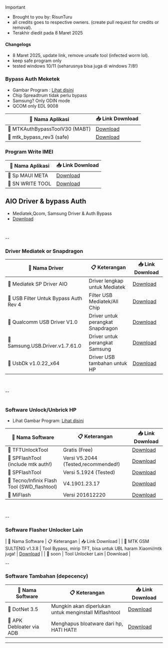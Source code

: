 > [!IMPORTANT]
> - Brought to you by: RisunTuru
> - all credits goes to respective owners. (create pull request for credits or removal).
> - Terakhir diedit pada 8 Maret 2025

#### Changelogs
- 8 Maret 2025, update link, remove unsafe tool (infected worm lol).
- keep safe program only
- tested windows 10/11 (seharusnya bisa juga di windows 7/8!)

### Bypass Auth Meketek
- Gambar Program : [Lihat disini](https://github.com/risunCode/SP_Aftersales_tool/releases/tag/Mediatek_BypassAuth)
- Chip Spreadtrum tidak perlu bypass
- Samsung? Only ODIN mode
- QCOM only EDL 9008

| 🔧 Nama Aplikasi         | 📥 Link Download |
|--------------------------|------------------|
| 🛒 MTKAuthBypassToolV30 (MABT)   | [Download](https://github.com/risunCode/SP_Aftersales_tool/releases/download/Mediatek_BypassAuth/MTKAuthBypassToolV30.7z)             |
| 🛒 mtk_bypass_rev3 (safe)        | [Download](https://github.com/risunCode/SP_Aftersales_tool/releases/download/Mediatek_BypassAuth/MCT_BypassV3_safe.zip)             |

### Program Write IMEI
| 🔧 Nama Aplikasi         | 📥 Link Download |
|--------------------------|------------------|
| 🔧 Sp MAUI META         |  [Download](https://androidmtk.com/download-sp-meta-tool) |
| 🔧 SN WRITE TOOL        |  [Download](https://androidmtk.com/download-sn-write-tool) |

## AIO Driver & bypass Auth
- Mediatek,Qcom, Samsung Driver & Auth Bypass
- [Download](https://github.com/risunCode/SP_Aftersales_tool/releases/download/Mediatek_Drivers/Driver_MTK_QCOM_Preloader_fix.7z)
<br>

--
<br>

### Driver Mediatek or Snapdragon
| 🔧 Nama Driver                     | 📋 Keterangan                                  | 📥 Link Download |
|------------------------------------|------------------------------------------------|------------------|
| 🛒 Mediatek SP Driver AIO             | Driver lengkap untuk Mediatek                   | [Download](https://github.com/risunCode/SP_Aftersales_tool/releases/download/Mediatek_Drivers/Mediatek.SP.Driver.v5.1632.Setup.exe)             |
| 🛒 USB Filter Untuk Bypass Auth Rev 4 | Filter USB Mediatek/All Chip        | [Download](https://github.com/risunCode/SP_Aftersales_tool/releases/download/Mediatek_Drivers/libusb-win32-devel-filter-1.2.6.0.exe)             |
| 🛒 Qualcomm USB Driver V1.0           | Driver untuk perangkat Snapdragon              |  [Download](https://github.com/risunCode/SP_Aftersales_tool/releases/download/Qualcomm_samsung_USB_Driver/Qualcomm_USB_Driver_V1.0.exe)             |
| 🛒 Samsung.USB.Driver.v1.7.61.0          | Driver untuk perangkat Samsung            |  [Download](https://github.com/risunCode/SP_Aftersales_tool/releases/download/Qualcomm_samsung_USB_Driver/Samsung.USB.Driver.v1.7.61.0.exe)            |
| 🛒 UsbDk v1.0.22_x64         | Driver USB tambahan untuk HP          |  [Download](https://github.com/risunCode/SP_Aftersales_tool/releases/download/Mediatek_Drivers/UsbDk_1.0.22_x64.msi) |
<br>

--  
<br>

### Software Unlock/Unbrick HP
- Lihat Gambar Program: [Lihat disini](https://github.com/risunCode/SP_Aftersales_tool/releases/tag/FlashTool_Android)

| 📱 Nama Software       | 📋 Keterangan           | 📥 Link Download |
|------------------------|-------------------------|------------------|
| 🛒 TFTUnlockTool          | Gratis (Free)           | [Download](https://github.com/risunCode/SP_Aftersales_tool/releases/download/FlashTool_Android/TFTUnlock-2024-v6.1.1.1.zip)             |
| 🛒 SPFlashTool (include mtk auth!)           | Versi V5.2044 (Tested,recommended!)   | [Download](https://github.com/risunCode/SP_Aftersales_tool/releases/download/FlashTool_Android/SP_Flash_Tool_edited_ByKurdishGSM_V5.2044.7z)             |
| 🛒 SPFlashTool            | Versi 5.1924 (Tested)   | [Download](https://github.com/risunCode/SP_Aftersales_tool/releases/download/FlashTool_Android/SP_Flash_Tool_v5.1924_Win.rar)             |
| 🛒 Tecno/Infinix Flash Tool (SWD_flashtool)      | V4.1901.23.17           | [Download](https://github.com/risunCode/SP_Aftersales_tool/releases/download/FlashTool_Android/Tecno.Flash.Tool.V4.1901.23.17-fidetec.com.rar)             |
| 🛒 MiFlash                | Versi 201612220         | [Download](https://github.com/risunCode/SP_Aftersales_tool/releases/download/FlashTool_Android/SERING.DIPAKAI._MiFlash_201612220.msi)             |
<br>

--
<br>
### Software Flasher Unlocker Lain
| 📱 Nama Software       | 📋 Keterangan           | 📥 Link Download |
| 🛒 MTK GSM SULTENG v1.3.8        | Tool Bypass, mirip TFT, bisa untuk UBL haram Xiaomi/mtk juga!         |  [Download](https://github.com/risunCode/SP_Aftersales_tool/releases/download/Arsip_Program/MTK.GSM.Sulteng.V1.3.8.7z)  |
| 🛒 soon       | Tool Unlocker Lain     |  Download         |
<br>

--
<br>
### Software Tambahan (depecency)
| 📱 Nama Software       | 📋 Keterangan           | 📥 Link Download |
|------------------------|-------------------------|------------------|
| 🛒 DotNet 3.5          | Mungkin akan diperlukan untuk menginstall Miflashtool           |  [Download](https://github.com/abbodi1406/dotNetFx35W10/releases/download/v0.20.01/dotNetFx35_WX_9_x86_x64.zip)            |
| 🛒 APK Debloater via ADB         | Menghapus bloatware dari hp, HATI HATI!          |  [Download](https://github.com/risunCode/SP_Aftersales_tool/releases/download/Arsip_Program/Debloat_APK.exe)            |



---
<br>
